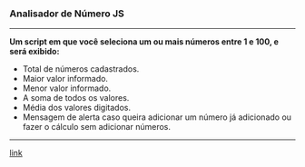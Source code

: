 ### Analisador de Número JS
---
 **Um script em que você seleciona um ou mais números entre 1 e 100, e será exibido:**
 * Total de números cadastrados.
 * Maior valor informado.
 * Menor valor informado.
 * A soma de todos os valores.
 * Média dos valores digitados.
 * Mensagem de alerta caso queira adicionar um número já adicionado ou fazer o cálculo sem adicionar números. 
 ***
 [link](https://montalvas.github.io/AnalisadorNumero_script/)
